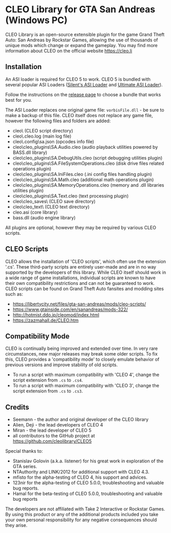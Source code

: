 # CLEO Library for GTA San Andreas (Windows PC)

CLEO Library is an open-source extensible plugin for the game Grand Theft Auto: San Andreas by Rockstar Games, allowing the use of thousands of unique mods which change or expand the gameplay. You may find more information about CLEO on the official website https://cleo.li

## Installation

An ASI loader is required for CLEO 5 to work. CLEO 5 is bundled with several popular ASI Loaders ([Silent's ASI Loader](https://cookieplmonster.github.io/mods/gta-sa/#asiloader) and [Ultimate ASI Loader](https://github.com/ThirteenAG/Ultimate-ASI-Loader/)).

Follow the instructions on the [release page](https://github.com/cleolibrary/CLEO5/releases) to choose a bundle that works best for you.

The ASI Loader replaces one original game file: `vorbisFile.dll` - be sure to make a backup of this file.
CLEO itself does not replace any game file, however the following files and folders are added:

- cleo\ (CLEO script directory)
- cleo\\.cleo.log (main log file)
- cleo\\.config\sa.json (opcodes info file)
- cleo\cleo_plugins\SA.Audio.cleo (audio playback utilities powered by BASS.dll library)
- cleo\cleo_plugins\SA.DebugUtils.cleo (script debugging utilities plugin)
- cleo\cleo_plugins\SA.FileSystemOperations.cleo (disk drive files related operations plugin)
- cleo\cleo_plugins\SA.IniFiles.cleo (.ini config files handling plugin)
- cleo\cleo_plugins\SA.Math.cleo (additional math operations plugin)
- cleo\cleo_plugins\SA.MemoryOperations.cleo (memory and .dll libraries utilities plugin)
- cleo\cleo_plugins\SA.Text.cleo (text processing plugin)
- cleo\cleo_saves\ (CLEO save directory)
- cleo\cleo_text\ (CLEO text directory)
- cleo.asi (core library)
- bass.dll (audio engine library)

All plugins are optional, however they may be required by various CLEO scripts.

## CLEO Scripts

CLEO allows the installation of 'CLEO scripts', which often use the extension '.cs'. These third-party scripts are entirely user-made and are in no way supported by the developers of this library. While CLEO itself should work in a wide range of game installations, individual scripts are known to have their own compatibility restrictions and can not be guaranteed to work.
CLEO scripts can be found on Grand Theft Auto fansites and modding sites such as:

- https://libertycity.net/files/gta-san-andreas/mods/cleo-scripts/
- https://www.gtainside.com/en/sanandreas/mods-322/
- http://hotmist.ddo.jp/cleomod/index.html
- https://zazmahall.de/CLEO.htm

## Compatibility Mode

CLEO is continually being improved and extended over time. In very rare circumstances, new major releases may break some older scripts. To fix this, CLEO provides a 'compatibility mode' to closely emulate behavior of previous versions and improve stability of old scripts. 
- To run a script with maximum compatibility with 'CLEO 4', change the script extension from `.cs` to `.cs4`.
- To run a script with maximum compatibility with 'CLEO 3', change the script extension from `.cs` to `.cs3`. 

## Credits

- Seemann - the author and original developer of the CLEO library
- Alien, Deji - the lead developers of CLEO 4
- Miran - the lead developer of CLEO 5
- all contributors to the GitHub project at https://github.com/cleolibrary/CLEO5

Special thanks to:

- Stanislav Golovin (a.k.a. listener) for his great work in exploration of the GTA series.
- NTAuthority and LINK/2012 for additional support with CLEO 4.3.
- mfisto for the alpha-testing of CLEO 4, his support and advices.
- 123nir for the alpha-testing of CLEO 5.0.0, troubleshooting and valuable bug reports.
- Hamal for the beta-testing of CLEO 5.0.0, troubleshooting and valuable bug reports

The developers are not affiliated with Take 2 Interactive or Rockstar Games.
By using this product or any of the additional products included you take your own personal responsibility for any negative consequences should they arise.
